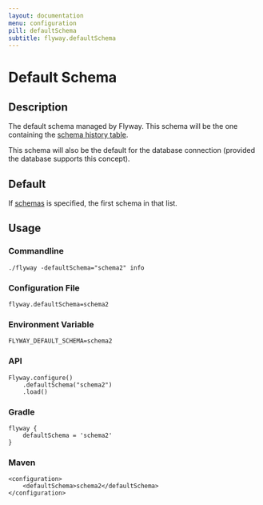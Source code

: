 ```yaml
---
layout: documentation
menu: configuration
pill: defaultSchema
subtitle: flyway.defaultSchema
---
```


# Default Schema

## Description
The default schema managed by Flyway. This schema will be the one containing the [schema history table](/documentation/migrations#schema-history-table).

This schema will also be the default for the database connection (provided the database supports this concept).

## Default
If [schemas](/documentation/configuration/schemas) is specified, the first schema in that list.

## Usage

### Commandline
```
./flyway -defaultSchema="schema2" info
```

### Configuration File
```
flyway.defaultSchema=schema2
```

### Environment Variable
```
FLYWAY_DEFAULT_SCHEMA=schema2
```

### API
```
Flyway.configure()
    .defaultSchema("schema2")
    .load()
```

### Gradle
```
flyway {
    defaultSchema = 'schema2'
}
```

### Maven
```
<configuration>
    <defaultSchema>schema2</defaultSchema>
</configuration>
```